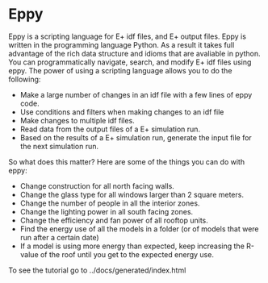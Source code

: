Eppy
====

Eppy is a scripting language for E+ idf files, and E+ output files. Eppy is written in the programming language Python. As a result it takes full advantage of the rich data structure and idioms that are avaliable in python. You can programmatically navigate, search, and modify E+ idf files using eppy. The power of using a scripting language allows you to do the following:

- Make a large number of changes in an idf file with a few lines of eppy code.
- Use conditions and filters when making changes to an idf file
- Make changes to multiple idf files.
- Read data from the output files of a E+ simulation run.
- Based on the results of a E+ simulation run, generate the input file for the next simulation run.

So what does this matter? 
Here are some of the things you can do with eppy:


- Change construction for all north facing walls.
- Change the glass type for all windows larger than 2 square meters.
- Change the number of people in all the interior zones.
- Change the lighting power in all south facing zones.
- Change the efficiency and fan power of all rooftop units.
- Find the energy use of all the models in a folder (or of models that were run after a certain date)
- If a model is using more energy than expected, keep increasing the R-value of the roof until you get to the expected energy use.

To see the tutorial go to ../docs/generated/index.html
